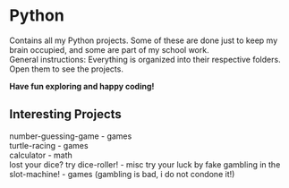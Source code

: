 # Python
Contains all my Python projects. Some of these are done just to keep my brain occupied, and some are part of my school work.  
General instructions: Everything is organized into their respective folders. Open them to see the projects.  
  
**Have fun exploring and happy coding!**

## Interesting Projects
number-guessing-game  - games   
turtle-racing  - games  
calculator  - math   
lost your dice? try dice-roller! - misc
try your luck by fake gambling in the slot-machine! - games (gambling is bad, i do not condone it!)

